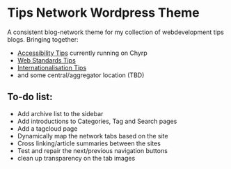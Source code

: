 Tips Network Wordpress Theme
============================

A consistent blog-network theme for my collection of webdevelopment tips
blogs. Bringing together:

* [Accessibility Tips](http://www.accessibilitytips.com/) currently running
  on Chyrp
* [Web Standards Tips](http://www.webstandardstips.com/)
* [Internationalisation Tips](http://www.internationalisationtips.com/)
* and some central/aggregator location (TBD)


To-do list:
-----------

* Add archive list to the sidebar
* Add introductions to Categories, Tag and Search pages
* Add a tagcloud page
* Dynamically map the network tabs based on the site
* Cross linking/article summaries between the sites
* Test and repair the next/previous navigation buttons
* clean up transparency on the tab images


